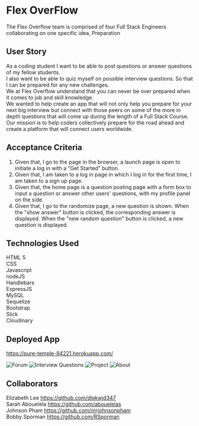 # Flex OverFlow

The Flex Overflow team is comprised of four Full Stack Engineers collaborating on one specific idea, Preparation

## User Story
As a coding student I want to be able to post questions or answer questions of my fellow students.\
I also want to be able to quiz myself on possible interview questions. So that I can be prepared for any new challenges.\
We at Flex Overflow understand that you can never be over prepared when it comes to job and skill knowledge.\
We wanted to help create an app that will not only help you prepare for your next big interview but connect with those peers on some of the more in depth questions that will come up during the length of a Full Stack Course. \
Our mission is to help coders collectively prepare for the road ahead and create a platform that will connect users worldwide.

## Acceptance Criteria 

1. Given that, I go to the page in the browser, a launch page is open to initiate a log in with a "Get Started" button.
2. Given that, I am taken to a log in page in which I log in for the first time, I am taken to a sign up page.
3. Given that, the home page is a question posting page with a form box to input a question or answer other users' questions, with my profile panel on the side.
4. Given that, I go to the randomize page, a new question is shown. When the "show answer" button is clicked, the corresponding answer is displayed. When the "new random question" button is clicked, a new question is displayed.

## Technologies Used

HTML 5\
CSS\
Javascript\
nodeJS\
Handlebars\
ExpressJS\
MySQL\
Sequelize\
Bootstrap\
Slick\
Cloudinary

## Deployed App
https://pure-temple-84221.herokuapp.com/

![Forum](https://github.com/dlekwjd347/Project-2-2020/blob/master/public/images/ForumPage.JPG)
![Interview Questions](https://github.com/dlekwjd347/Project-2-2020/blob/master/public/images/InterviewQPage.JPG)
![Project](https://github.com/dlekwjd347/Project-2-2020/blob/master/public/images/ProjectPage.JPG)
![About](https://github.com/dlekwjd347/Project-2-2020/blob/master/public/images/AboutPage.JPG)



## Collaborators 
Elizabeth Lee https://github.com/dlekwjd347 \
Sarah Abouelela https://github.com/abouelelas \
Johnson Pham https://github.com/mrjohnsonpham \
Bobby Sporman https://github.com/RSporman 


